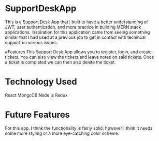 # SupportDeskApp
This is a Support Desk App that I built to have a better understanding of JWT, user authentication, and more practice in building MERN stack applications.
Inspiration for this application came from seeing something similar that I had used at a previous job to get in contact with techincal support on various issues.


#Features
This Support Desk App allows you to register, login, and create tickets. You can also view the tickets,and leave notes on said tickets. Once a ticket is completed we can then also delete the ticket. 

# Technology Used
React
MongoDB
Node.js
Redux

# Future Features
For this app, I think the functionality is fairly solid, however I think it needs some more styling or a more eye-catching color scheme. 
